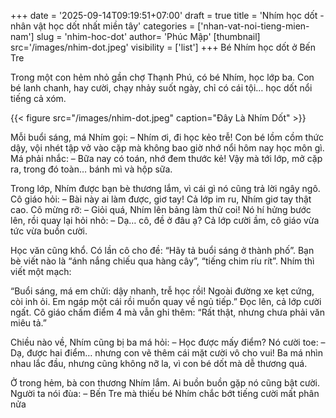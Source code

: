 +++
date = '2025-09-14T09:19:51+07:00'
draft = true
title = 'Nhím học dốt - nhân vật học dốt nhất miền tây'
categories = ['nhan-vat-noi-tieng-mien-nam']
slug = 'nhim-hoc-dot'
author= 'Phúc Mập'
[thumbnail]
    src='/images/nhim-dot.jpeg'
    visibility = ['list']
+++
Bé Nhím học dốt ở Bến Tre

Trong một con hẻm nhỏ gần chợ Thạnh Phú, có bé Nhím, học lớp ba. Con bé lanh chanh, hay cười, chạy nhảy suốt ngày, chỉ có cái tội… học dốt nổi tiếng cả xóm.

{{< figure src="/images/nhim-dot.jpeg" caption="Đây Là Nhím Dốt" >}}

Mỗi buổi sáng, má Nhím gọi:
– Nhím ơi, đi học kẻo trễ!
Con bé lồm cồm thức dậy, vội nhét tập vở vào cặp mà không bao giờ nhớ nổi hôm nay học môn gì. Má phải nhắc:
– Bữa nay có toán, nhớ đem thước kẻ!
Vậy mà tới lớp, mở cặp ra, trong đó toàn… bánh mì và hộp sữa.

Trong lớp, Nhím được bạn bè thương lắm, vì cái gì nó cũng trả lời ngây ngô. Cô giáo hỏi:
– Bài này ai làm được, giơ tay!
Cả lớp im ru, Nhím giơ tay thật cao. Cô mừng rỡ:
– Giỏi quá, Nhím lên bảng làm thử coi!
Nó hí hửng bước lên, rồi quay lại hỏi nhỏ:
– Dạ… cô, đề ở đâu ạ?
Cả lớp cười ầm, cô giáo vừa tức vừa buồn cười.

Học văn cũng khổ. Có lần cô cho đề: “Hãy tả buổi sáng ở thành phố”. Bạn bè viết nào là “ánh nắng chiếu qua hàng cây”, “tiếng chim ríu rít”. Nhím thì viết một mạch:

“Buổi sáng, má em chửi: dậy nhanh, trễ học rồi! Ngoài đường xe kẹt cứng, còi inh ỏi. Em ngáp một cái rồi muốn quay về ngủ tiếp.”
Đọc lên, cả lớp cười ngất. Cô giáo chấm điểm 4 mà vẫn ghi thêm: “Rất thật, nhưng chưa phải văn miêu tả.”

Chiều nào về, Nhím cũng bị ba má hỏi:
– Học được mấy điểm?
Nó cười toe:
– Dạ, được hai điểm… nhưng con vẽ thêm cái mặt cười vô cho vui!
Ba má nhìn nhau lắc đầu, nhưng cũng không nỡ la, vì con bé dốt mà dễ thương quá.

Ở trong hẻm, bà con thương Nhím lắm. Ai buồn buồn gặp nó cũng bật cười. Người ta nói đùa:
– Bến Tre mà thiếu bé Nhím chắc bớt tiếng cười mất phân nửa
